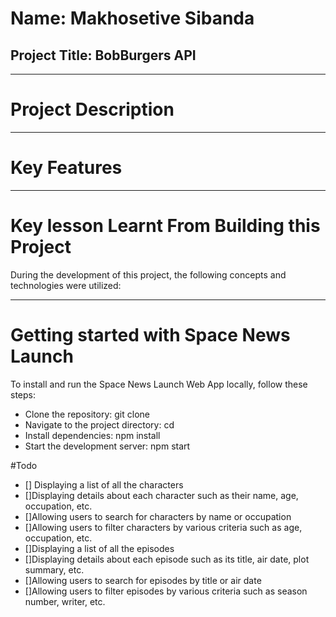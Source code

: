 # Name: **Makhosetive Sibanda**
## Project Title: **BobBurgers API** 
-----------------------------------------------------------------------------------------------------------------------------------------------------------------------
# Project Description 


-------------------------------------------------------------------------------------------------------------------------------------------------------------------------
# Key Features


-----------------------------------------------------------------------------------------------------------------------------------------------------------------------
# Key lesson Learnt From Building this Project

During the development of this project, the following concepts and technologies were utilized:


-----------------------------------------------------------------------------------------------------------------------------------------------------------------------
# Getting started with Space News Launch

To install and run the Space News Launch Web App locally, follow these steps:

+ Clone the repository: git clone <your-repo-url>
+ Navigate to the project directory: cd <your-project-folder>
+ Install dependencies: npm install
+ Start the development server: npm start



#Todo
- [] Displaying a list of all the characters
- []Displaying details about each character such as their name, age, occupation, etc.
- []Allowing users to search for characters by name or occupation
- []Allowing users to filter characters by various criteria such as age, occupation, etc.
- []Displaying a list of all the episodes
- []Displaying details about each episode such as its title, air date, plot summary, etc.
- []Allowing users to search for episodes by title or air date
- []Allowing users to filter episodes by various criteria such as season number, writer, etc.